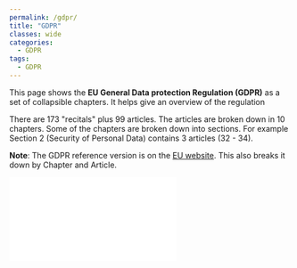 ```yaml
---
permalink: /gdpr/
title: "GDPR"
classes: wide
categories:
  - GDPR
tags:
  - GDPR
---
```


<p>
This page shows the <b>EU General Data protection Regulation (GDPR)</b> as a set of collapsible chapters. It helps give an overview of the regulation
<p>
There are 173 "recitals" plus 99 articles. The articles are broken down in 10 chapters. Some of the chapters are broken down into sections. 
For example Section 2 (Security of Personal Data) contains 3 articles (32 - 34). 
<p> 
  
<b>Note</b>: The GDPR reference version is on the  <a href="http://eur-lex.europa.eu/legal-content/EN/TXT/?uri=CELEX%3A32016R0679">EU website</a>. 
  This also breaks it down by Chapter and Article. 
  
<p> 
<script>
function resizer(id)
{
var x1 = document.getElementsByTagName("article");
var width = x1[0].scrollWidth

var iFrameobj =document.getElementById(id);
iFrameobj.style.height=5000 + 'px';
iFrameobj.style.width=width + 'px';
}
</script>

<IFRAME SRC="gdprcollapse" id="iframeGDPR" frameborder="0"  onLoad="resizer('iframeGDPR');"></iframe>

